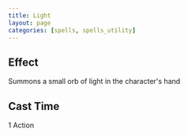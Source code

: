 ```yaml
---
title: Light
layout: page
categories: [spells, spells_utility]
---
```

## Effect
  Summons a small orb of light in the character's hand
## Cast Time
  1 Action
